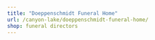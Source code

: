 ```yaml
---
title: "Doeppenschmidt Funeral Home"
url: /canyon-lake/doeppenschmidt-funeral-home/
shop: funeral directors
---
```

